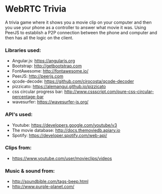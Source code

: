 # WebRTC Trivia
A trivia game where it shows you a movie clip on your computer and then you use your phone as a controller to answer what movie it was.
Using PeerJS to establish a P2P connection between the phone and computer and then has all the logic on the client.

### Libraries used:
- Angular.js: https://angularjs.org
- Bootstrap: http://getbootstrap.com
- FontAwesome: http://fontawesome.io/
- PeerJS: http://peerjs.com
- qcode-decode: https://github.com/cirocosta/qcode-decoder
- pizzicato: https://alemangui.github.io/pizzicato
- css circular progress bar: http://www.cssscript.com/pure-css-circular-percentage-bar
- wavesurfer: https://wavesurfer-js.org/

### API's used:
- Youtube: https://developers.google.com/youtube/v3
- The movie database: http://docs.themoviedb.apiary.io
- Spotify: https://developer.spotify.com/web-api/

### Clips from: 
- https://www.youtube.com/user/movieclips/videos

### Music & sound from:
- http://soundbible.com/tags-beep.html
- http://www.purple-planet.com/